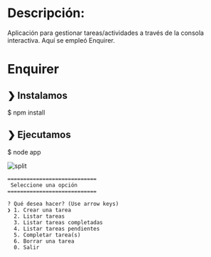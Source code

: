 # Descripción:

Aplicación para gestionar tareas/actividades a través de la consola interactiva. Aquí se empleó Enquirer.

# Enquirer


## ❯ Instalamos

$ npm install

## ❯ Ejecutamos

$ node app

![split](https://github.com/terkelg/prompts/raw/master/media/split.png)

```
============================
 Seleccione una opción 
============================

? Qué desea hacer? (Use arrow keys)
❯ 1. Crear una tarea 
  2. Listar tareas 
  3. Listar tareas completadas 
  4. Listar tareas pendientes 
  5. Completar tarea(s) 
  6. Borrar una tarea 
  0. Salir 
```